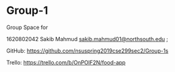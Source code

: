 # Group-1

Group Space for

1620802042	Sakib Mahmud	<sakib.mahmud01@northsouth.edu> ;

GitHub: https://github.com/nsuspring2019cse299sec2/Group-1s

Trello: https://trello.com/b/OnPOlF2N/food-app